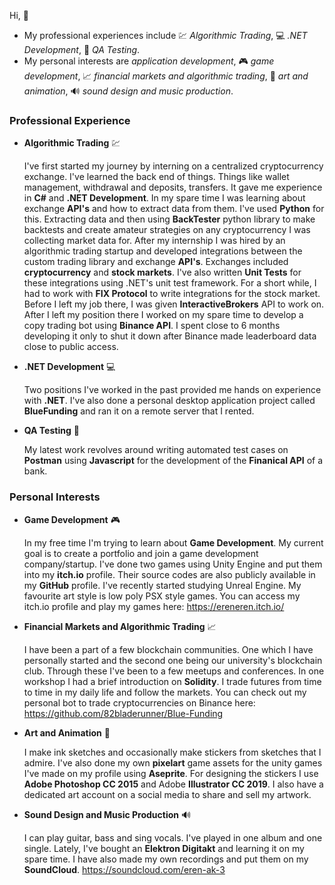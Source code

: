 Hi, 👋
- My professional experiences include 💹 *Algorithmic Trading*, 💻 *.NET Development*, 🧪 *QA Testing*.
- My personal interests are *application development*, 🎮 *game development*, 📈 *financial markets and algorithmic trading*, 🎨 *art and animation*, 🔊 *sound design and music production*.

### Professional Experience
- **Algorithmic Trading** 💹
  
  I've first started my journey by interning on a centralized cryptocurrency exchange. I've learned the back end of things. Things like wallet management, withdrawal and deposits, transfers. It gave me experience in **C#** and **.NET Development**. In my spare time I was learning about exchange **API's** and how to extract data from them. I've used **Python** for this. Extracting data and then using **BackTester** python library to make backtests and create amateur strategies on any cryptocurrency I was collecting market data for. After my internship I was hired by an algorithmic trading startup and developed integrations between the custom trading library and exchange **API's**. Exchanges included **cryptocurrency** and **stock markets**. I've also written **Unit Tests** for these integrations using .NET's unit test framework. For a short while, I had to work with **FIX Protocol** to write integrations for the stock market. Before I left my job there, I was given **InteractiveBrokers** API to work on. After I left my position there I worked on my spare time to develop a copy trading bot using **Binance API**. I spent close to 6 months developing it only to shut it down after Binance made leaderboard data close to public access. 
  
- **.NET Development** 💻
  
  Two positions I've worked in the past provided me hands on experience with **.NET**. I've also done a personal desktop application project called **BlueFunding** and ran it on a remote server that I rented.
  
- **QA Testing** 🧪
  
  My latest work revolves around writing automated test cases on **Postman** using **Javascript** for the development of the **Finanical API** of a bank. 

### Personal Interests
- **Game Development** 🎮

  In my free time I'm trying to learn about **Game Development**. My current goal is to create a portfolio and join a game development company/startup. I've done two games using Unity Engine and put them into my **itch.io** profile. Their source codes are also publicly available in my **GitHub** profile. I've recently started studying Unreal Engine. My favourite art style is low poly PSX style games. You can access my itch.io profile and play my games here: https://ereneren.itch.io/
  
- **Financial Markets and Algorithmic Trading** 📈
  
  I have been a part of a few blockchain communities. One which I have personally started and the second one being our university's blockchain club. Through these I've been to a few meetups and conferences. In one workshop I had a brief introduction on **Solidity**. I trade futures from time to time in my daily life and follow the markets. You can check out my personal bot to trade cryptocurrencies on Binance here: https://github.com/82bladerunner/Blue-Funding
  
- **Art and Animation** 🎨
  
  I make ink sketches and occasionally make stickers from sketches that I admire. I've also done my own **pixelart** game assets for the unity games I've made on my profile using **Aseprite**. For designing the stickers I use **Adobe Photoshop CC 2015** and Adobe **Illustrator CC 2019**. I also have a dedicated art account on a social media to share and sell my artwork. 
  
- **Sound Design and Music Production** 🔊
  
  I can play guitar, bass and sing vocals. I've played in one album and one single. Lately, I've bought an **Elektron Digitakt** and learning it on my spare time. I have also made my own recordings and put them on my **SoundCloud**. https://soundcloud.com/eren-ak-3
  
